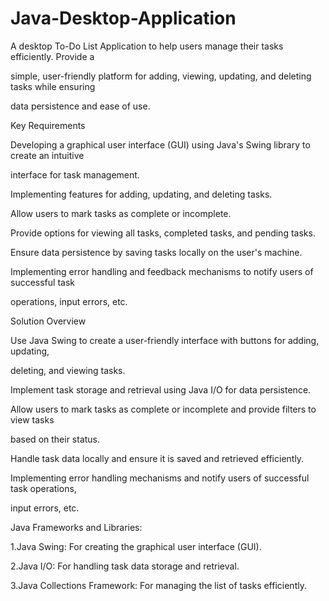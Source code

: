 # Java-Desktop-Application
A desktop To-Do List Application to help users manage their tasks efficiently. Provide a

simple, user-friendly platform for adding, viewing, updating, and deleting tasks while ensuring

data persistence and ease of use.

Key Requirements

Developing a graphical user interface (GUI) using Java's Swing library to create an intuitive

interface for task management.

Implementing features for adding, updating, and deleting tasks.

Allow users to mark tasks as complete or incomplete.

Provide options for viewing all tasks, completed tasks, and pending tasks.

Ensure data persistence by saving tasks locally on the user's machine.

Implementing error handling and feedback mechanisms to notify users of successful task

operations, input errors, etc.

Solution Overview

Use Java Swing to create a user-friendly interface with buttons for adding, updating,

deleting, and viewing tasks.

Implement task storage and retrieval using Java I/O for data persistence.

Allow users to mark tasks as complete or incomplete and provide filters to view tasks

based on their status.

Handle task data locally and ensure it is saved and retrieved efficiently.

Implementing error handling mechanisms and notify users of successful task operations,

input errors, etc.

Java Frameworks and Libraries:

1.Java Swing: For creating the graphical user interface (GUI).

2.Java I/O: For handling task data storage and retrieval.

3.Java Collections Framework: For managing the list of tasks efficiently.
